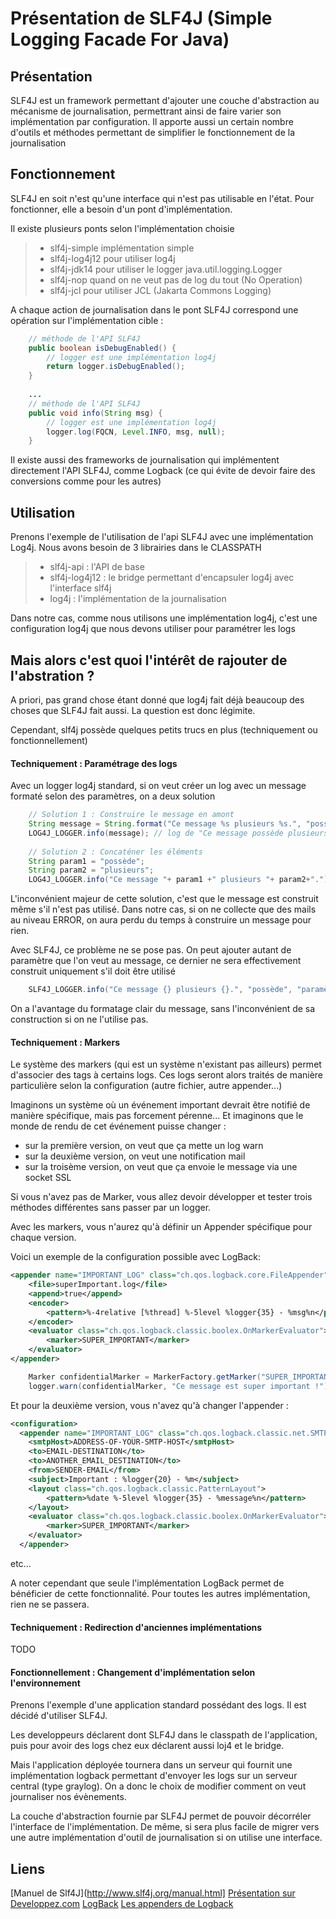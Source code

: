 Présentation de SLF4J (Simple Logging Facade For Java)
===================

Présentation
-------------------
SLF4J est un framework permettant d'ajouter une couche d'abstraction au mécanisme de journalisation, permettrant ainsi de faire varier son implémentation par configuration.
Il apporte aussi un certain nombre d'outils et méthodes permettant de simplifier le fonctionnement de la journalisation

Fonctionnement
-------------------
SLF4J en soit n'est qu'une interface qui n'est pas utilisable en l'état. Pour fonctionner, elle a besoin d'un pont d'implémentation.

Il existe plusieurs ponts selon l'implémentation choisie
> - slf4j-simple implémentation simple
> - slf4j-log4j12 pour utiliser log4j
> - slf4j-jdk14 pour utiliser le logger java.util.logging.Logger
> - slf4j-nop quand on ne veut pas de log du tout (No Operation)
> - slf4j-jcl pour utiliser JCL (Jakarta Commons Logging)

A chaque action de journalisation dans le pont SLF4J correspond une opération sur l'implémentation cible :
```java
    // méthode de l'API SLF4J
    public boolean isDebugEnabled() {
        // logger est une implémentation log4j
        return logger.isDebugEnabled();
    }
    
    ...
    // méthode de l'API SLF4J
    public void info(String msg) {
        // logger est une implémentation log4j
        logger.log(FQCN, Level.INFO, msg, null);
    }
```

Il existe aussi des frameworks de journalisation qui implémentent directement l'API SLF4J, 
comme Logback (ce qui évite de devoir faire des conversions comme pour les autres)

Utilisation
-------------------
Prenons l'exemple de l'utilisation de l'api SLF4J avec une implémentation Log4j. Nous avons besoin de 3 librairies dans le CLASSPATH
> - slf4j-api : l'API de base
> - slf4j-log4j12 : le bridge permettant d'encapsuler log4j avec l'interface slf4j
> - log4j : l'implémentation de la journalisation

Dans notre cas, comme nous utilisons une implémentation log4j, c'est une configuration log4j que nous devons utiliser pour paramétrer les logs

Mais alors c'est quoi l'intérêt de rajouter de l'abstration ?
-------------------
A priori, pas grand chose étant donné que log4j fait déjà beaucoup des choses que SLF4J fait aussi. La question est donc légimite.

Cependant, slf4j possède quelques petits trucs en plus (techniquement ou fonctionnellement)

#### Techniquement : Paramétrage des logs
Avec un logger log4j standard, si on veut créer un log avec un message formaté selon des paramètres, on a deux solution
```java
    // Solution 1 : Construire le message en amont
    String message = String.format("Ce message %s plusieurs %s.", "possède", "paramètres");
    LOG4J_LOGGER.info(message); // log de "Ce message possède plusieurs paramètres."
    
    // Solution 2 : Concaténer les éléments
    String param1 = "possède";
    String param2 = "plusieurs";
    LOG4J_LOGGER.info("Ce message "+ param1 +" plusieurs "+ param2+"."); // log de "Ce message possède plusieurs paramètres."
```
L'inconvénient majeur de cette solution, c'est que le message est construit même s'il n'est pas utilisé.
Dans notre cas, si on ne collecte que des mails au niveau ERROR, on aura perdu du temps à construire un message pour rien.

Avec SLF4J, ce problème ne se pose pas. On peut ajouter autant de paramètre que l'on veut au message, 
ce dernier ne sera effectivement construit uniquement s'il doit être utilisé
```java
    SLF4J_LOGGER.info("Ce message {} plusieurs {}.", "possède", "paramètres"); // log de "Ce message possède plusieurs paramètres."
```
On a l'avantage du formatage clair du message, sans l'inconvénient de sa construction si on ne l'utilise pas.

#### Techniquement : Markers
Le système des markers (qui est un système n'existant pas ailleurs) permet d'associer des tags à certains logs. 
Ces logs seront alors traités de manière particulière selon la configuration (autre fichier, autre appender...)

Imaginons un système où un événement important devrait être notifié de manière spécifique, mais pas forcement pérenne... 
Et imaginons que le monde de rendu de cet événement puisse changer :
- sur la première version, on veut que ça mette un log warn
- sur la deuxième version, on veut une notification mail
- sur la troisème version, on veut que ça envoie le message via une socket SSL

Si vous n'avez pas de Marker, vous allez devoir développer et tester trois méthodes différentes sans passer par un logger.

Avec les markers, vous n'aurez qu'à définir un Appender spécifique pour chaque version.

Voici un exemple de la configuration possible avec LogBack:
```xml
<appender name="IMPORTANT_LOG" class="ch.qos.logback.core.FileAppender">
    <file>superImportant.log</file>
    <append>true</append>
    <encoder>
        <pattern>%-4relative [%thread] %-5level %logger{35} - %msg%n</pattern>
    </encoder>
    <evaluator class="ch.qos.logback.classic.boolex.OnMarkerEvaluator">
        <marker>SUPER_IMPORTANT</marker>
    </evaluator>
</appender>
```

```java
    Marker confidentialMarker = MarkerFactory.getMarker("SUPER_IMPORTANT");
    logger.warn(confidentialMarker, "Ce message est super important !");
```

Et pour la deuxième version, vous n'avez qu'à changer l'appender :
```xml
<configuration>   
  <appender name="IMPORTANT_LOG" class="ch.qos.logback.classic.net.SMTPAppender">
    <smtpHost>ADDRESS-OF-YOUR-SMTP-HOST</smtpHost>
    <to>EMAIL-DESTINATION</to>
    <to>ANOTHER_EMAIL_DESTINATION</to>
    <from>SENDER-EMAIL</from>
    <subject>Important : %logger{20} - %m</subject>
    <layout class="ch.qos.logback.classic.PatternLayout">
        <pattern>%date %-5level %logger{35} - %message%n</pattern>
    </layout>  
    <evaluator class="ch.qos.logback.classic.boolex.OnMarkerEvaluator">
        <marker>SUPER_IMPORTANT</marker>
    </evaluator>
  </appender>
```

etc...


A noter cependant que seule l'implémentation LogBack permet de bénéficier de cette fonctionnalité. 
Pour toutes les autres implémentation, rien ne se passera.

#### Techniquement : Redirection d'anciennes implémentations
TODO


#### Fonctionnellement : Changement d'implémentation selon l'environnement
Prenons l'exemple d'une application standard possédant des logs. Il est décidé d'utiliser SLF4J.

Les developpeurs déclarent dont SLF4J dans le classpath de l'application, puis pour avoir des logs chez eux déclarent aussi loj4 et le bridge.

Mais l'application déployée tournera dans un serveur qui fournit une implémentation logback permettant d'envoyer les logs sur un serveur central (type graylog).
On a donc le choix de modifier comment on veut journaliser nos évènements.


La couche d'abstraction fournie par SLF4J permet de pouvoir décorréler l'interface de l'implémentation. 
De même, si sera plus facile de migrer vers une autre implémentation d'outil de journalisation si on utilise une interface.


Liens
-------------------
[Manuel de Slf4J](http://www.slf4j.org/manual.html]
[Présentation sur Developpez.com](http://baptiste-wicht.developpez.com/tutoriels/java/slf4j/)
[LogBack](http://logback.qos.ch/index.html)
[Les appenders de Logback](http://logback.qos.ch/manual/appenders.html)